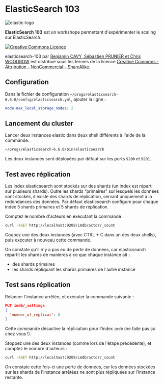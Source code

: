# ElasticSearch 103

![elastic-logo](https://static-www.elastic.co/fr/assets/blteb1c97719574938d/logo-elastic-elasticsearch-lt.svg?q=700)

**ElasticSearch 103** est un workshope permettant d'expérimenter le scaling sur
ElasticSearch.

<a rel="license" href="http://creativecommons.org/licenses/by-nc-sa/4.0/"><img alt="Creative Commons Licence" style="border-width:0" src="https://i.creativecommons.org/l/by-nc-sa/4.0/88x31.png" /></a>

<span xmlns:dct="http://purl.org/dc/terms/" property="dct:title">elasticsearch-103</span>
par
<a xmlns:cc="http://creativecommons.org/ns#" href="https://github.com/nosql-bootcamp/elasticsearch-101" property="cc:attributionName" rel="cc:attributionURL">Benjamin
CAVY, Sébastien PRUNIER et Chris WOODROW</a> est distribué sous les termes de la licence
<a rel="license" href="http://creativecommons.org/licenses/by-nc-sa/4.0/">Creative
Commons - Attribution - NonCommercial - ShareAlike</a>.

## Configuration

Dans le fichier de configuration
`~/progs/elasticsearch-6.6.0/config/elasticsearch.yml`, ajouter la ligne :

```yml
node.max_local_storage_nodes: 2
```

## Lancement du cluster

Lancer deux instances elastic dans deux shell différents à l'aide de la
commande.

```bash
~/progs/elasticsearch-6.6.0/bin/elasticsearch
```

Les deux instances sont déployées par défaut sur les ports `9200` et `9201`.

## Test avec réplication

Les index elasticsearch sont stockés sur des shards (un index est réparti sur
plusieurs shards). Outre les shards "primaires" sur lesquels les données sont
stockés, il existe des shards de réplication, servant uniquement à la
redondances des données. Par défaut elasticsearch configure pour chaque index 5
shards primaires et 5 shards de réplication.

Comptez le nombre d'acteurs en exécutant la commande :

```bash
curl -XGET http://localhost:9200/imdb/actor/_count
```

Coupez une des deux instances (avec CTRL + C dans un des deux shells), puis
exécuter à nouveau cette commande.

On constate qu'il n'y a pas eu de perte de données, car elasticsearch répartit
les shards de manières à ce que chaque instance ait :

* des shards primaires
* les shards répliquant les shards primaires de l'autre instance

## Test sans réplication

Relancer l'instance arrêtée, et exécuter la commande suivante :

```json
PUT imdb/_settings
{
  "number_of_replicas": 0
}
```

Cette commande désactive la réplication pour l'index `imdb` (ne faite pas ça
chez vous !).

Stoppez une des deux instances (comme lors de l'étape précédente), et comptez le
nombre d'acteurs :

```bash
curl -XGET http://localhost:9200/imdb/actor/_count
```

On constate cette fois-ci une perte de données, car les données stockées sur les
shards de l'instance arrêtées ne sont plus répliquées sur l'instance restante.
